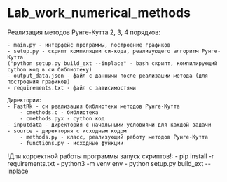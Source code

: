 # Lab_work_numerical_methods

Реализация методов Рунге-Кутта 2, 3, 4 порядков:

    - main.py - интерфейс программы, построение графиков
    - setup.py - скрипт компиляции си-кода, реализующего алгоритм Рунге-Кутта
    ("python setup.py build_ext --inplace" - bash скрипт, компилирующий cython код в си библиотеку)
    - output_data.json - файл с данными после реализации метода (для построения графиков)
    - requirements.txt - файл с зависимостями

    Директории:
    - FastRk - си реализация библиотеки методов Рунге-Кутта
        - cmethods.c - библиотека
        - cmethods.pyx - cython код
    - inputdata - директория с начальными условиями для каждой задачи
    - source - директория с исходным кодом
        - methods.py - класс, реализующий работу методов Рунге-Кутта
        - functions.py - исходные функции

!Для корректной работы программы запуск скриптов!:
    - pip install -r requirements.txt
    - python3 -m venv env
    - python setup.py build_ext --inplace
